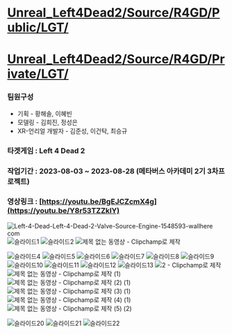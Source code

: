 # [Unreal_Left4Dead2/Source/R4GD/Public/LGT/](https://github.com/wow2658/Unreal_Left4Dead2/tree/main/Source/R4GD/Private/LGT)
# [Unreal_Left4Dead2/Source/R4GD/Private/LGT/](https://github.com/wow2658/Unreal_Left4Dead2/tree/main/Source/R4GD/Public/LGT)
 
### 팀원구성
+ 기획 - 황해솔, 이혜빈
+ 모델링 - 김희진, 정성은
+ XR-언리얼 개발자 - 김준성, 이건탁, 최승규
### 타겟게임 : Left 4 Dead 2
### 작업기간 : 2023-08-03 ~ 2023-08-28 (메타버스 아카데미 2기 3차프로젝트)
### 영상링크 : [https://youtu.be/BgEJCZcmX4g](https://youtu.be/Y8r53TZZkIY)

![Left-4-Dead-Left-4-Dead-2-Valve-Source-Engine-1548593-wallhere com](https://github.com/wow2658/wow2658/assets/34699039/48920005-27db-4335-9057-7d7c4a4d31c0)
![슬라이드1](https://github.com/wow2658/Left4Dead2_UE52/assets/34699039/e3866d04-a900-4c8b-a7c2-e256be63bfaa)
![슬라이드2](https://github.com/wow2658/Left4Dead2_UE52/assets/34699039/42613c7c-5bda-44fb-9905-060425bb5ff0)
![제목 없는 동영상 - Clipchamp로 제작](https://github.com/wow2658/Left4Dead2_UE52/assets/34699039/38b98138-298e-4a4c-bfb5-ff28e3b1ed5a)



![슬라이드4](https://github.com/wow2658/Left4Dead2_UE52/assets/34699039/dec7a7fd-aa21-4c0e-974f-1a52e08b883b)
![슬라이드5](https://github.com/wow2658/Left4Dead2_UE52/assets/34699039/21f067b4-abb2-451a-ba7b-a387c6215e17)
![슬라이드6](https://github.com/wow2658/Left4Dead2_UE52/assets/34699039/408af24d-3687-4ec4-ba6c-1b148489e756)
![슬라이드7](https://github.com/wow2658/Left4Dead2_UE52/assets/34699039/c02d70b7-4310-49fc-8042-34370f0103d8)
![슬라이드8](https://github.com/wow2658/Left4Dead2_UE52/assets/34699039/a32a5bfb-0be4-4c0f-bd1f-5b9beb59ba2b)
![슬라이드9](https://github.com/wow2658/Left4Dead2_UE52/assets/34699039/916d75e1-bfd1-466e-ba58-68ec48c48c10)
![슬라이드10](https://github.com/wow2658/Left4Dead2_UE52/assets/34699039/9b28a52f-40b0-4691-897e-1f1d0da02eb5)
![슬라이드11](https://github.com/wow2658/Left4Dead2_UE52/assets/34699039/6cc9e3bd-08ab-4023-9fd3-a0652da9895d)
![슬라이드12](https://github.com/wow2658/Left4Dead2_UE52/assets/34699039/84ed9e9f-e17c-466a-a873-99eba67c31a7)
![슬라이드13](https://github.com/wow2658/Left4Dead2_UE52/assets/34699039/a736d6e8-ab5e-4ef8-9b5c-f24bb29614a9)
![2 - Clipchamp로 제작](https://github.com/wow2658/Left4Dead2_UE52/assets/34699039/5cb1aa8a-8d9f-4be2-a1c9-591ff6cd467e)
![제목 없는 동영상 - Clipchamp로 제작 (1)](https://github.com/wow2658/Left4Dead2_UE52/assets/34699039/9be2613b-7d5e-42a4-9284-cec4a9f10042)
![제목 없는 동영상 - Clipchamp로 제작 (2) (1)](https://github.com/wow2658/Left4Dead2_UE52/assets/34699039/29abb757-5244-424f-a400-8be2c1d1a723)
![제목 없는 동영상 - Clipchamp로 제작 (3) (1)](https://github.com/wow2658/Left4Dead2_UE52/assets/34699039/a5d5bae1-a7bd-4f14-bac8-60f0a97665e6)
![제목 없는 동영상 - Clipchamp로 제작 (4) (1)](https://github.com/wow2658/Left4Dead2_UE52/assets/34699039/95e5ab66-f291-4b1a-9c54-92d7e0fcb477)
![제목 없는 동영상 - Clipchamp로 제작 (5) (2)](https://github.com/wow2658/Left4Dead2_UE52/assets/34699039/03a962b3-eb69-49a0-8196-d3a5970a87f5)

![슬라이드20](https://github.com/wow2658/Left4Dead2_UE52/assets/34699039/eb7d966a-8347-420d-a145-22369b2585c1)
![슬라이드21](https://github.com/wow2658/Left4Dead2_UE52/assets/34699039/3e8edd5d-1c29-4d13-92dd-4f39f8dbe7b1)
![슬라이드22](https://github.com/wow2658/Left4Dead2_UE52/assets/34699039/6a6eed1e-5f6f-4005-8b6a-2b23b4403341)

